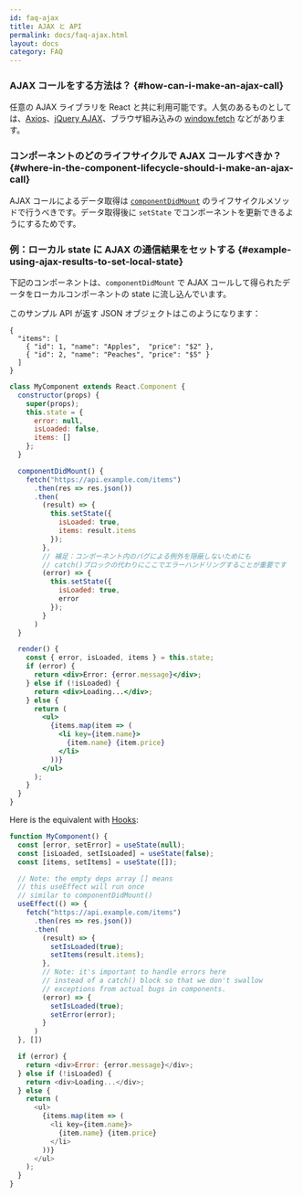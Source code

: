 ```yaml
---
id: faq-ajax
title: AJAX と API
permalink: docs/faq-ajax.html
layout: docs
category: FAQ
---
```


### AJAX コールをする方法は？ {#how-can-i-make-an-ajax-call}

任意の AJAX ライブラリを React と共に利用可能です。人気のあるものとしては、[Axios](https://github.com/axios/axios)、[jQuery AJAX](https://api.jquery.com/jQuery.ajax/)、ブラウザ組み込みの [window.fetch](https://developer.mozilla.org/en-US/docs/Web/API/Fetch_API) などがあります。

### コンポーネントのどのライフサイクルで AJAX コールすべきか？ {#where-in-the-component-lifecycle-should-i-make-an-ajax-call}

AJAX コールによるデータ取得は [`componentDidMount`](/docs/react-component.html#mounting) のライフサイクルメソッドで行うべきです。データ取得後に `setState` でコンポーネントを更新できるようにするためです。

### 例：ローカル state に AJAX の通信結果をセットする {#example-using-ajax-results-to-set-local-state}

下記のコンポーネントは、`componentDidMount` で AJAX コールして得られたデータをローカルコンポーネントの state に流し込んでいます。

このサンプル API が返す JSON オブジェクトはこのようになります：

```
{
  "items": [
    { "id": 1, "name": "Apples",  "price": "$2" },
    { "id": 2, "name": "Peaches", "price": "$5" }
  ] 
}
```

```jsx
class MyComponent extends React.Component {
  constructor(props) {
    super(props);
    this.state = {
      error: null,
      isLoaded: false,
      items: []
    };
  }

  componentDidMount() {
    fetch("https://api.example.com/items")
      .then(res => res.json())
      .then(
        (result) => {
          this.setState({
            isLoaded: true,
            items: result.items
          });
        },
        // 補足：コンポーネント内のバグによる例外を隠蔽しないためにも
        // catch()ブロックの代わりにここでエラーハンドリングすることが重要です
        (error) => {
          this.setState({
            isLoaded: true,
            error
          });
        }
      )
  }

  render() {
    const { error, isLoaded, items } = this.state;
    if (error) {
      return <div>Error: {error.message}</div>;
    } else if (!isLoaded) {
      return <div>Loading...</div>;
    } else {
      return (
        <ul>
          {items.map(item => (
            <li key={item.name}>
              {item.name} {item.price}
            </li>
          ))}
        </ul>
      );
    }
  }
}
```

Here is the equivalent with [Hooks](https://reactjs.org/docs/hooks-intro.html): 

```js
function MyComponent() {
  const [error, setError] = useState(null);
  const [isLoaded, setIsLoaded] = useState(false);
  const [items, setItems] = useState([]);

  // Note: the empty deps array [] means
  // this useEffect will run once
  // similar to componentDidMount()
  useEffect(() => {
    fetch("https://api.example.com/items")
      .then(res => res.json())
      .then(
        (result) => {
          setIsLoaded(true);
          setItems(result.items);
        },
        // Note: it's important to handle errors here
        // instead of a catch() block so that we don't swallow
        // exceptions from actual bugs in components.
        (error) => {
          setIsLoaded(true);
          setError(error);
        }
      )
  }, [])

  if (error) {
    return <div>Error: {error.message}</div>;
  } else if (!isLoaded) {
    return <div>Loading...</div>;
  } else {
    return (
      <ul>
        {items.map(item => (
          <li key={item.name}>
            {item.name} {item.price}
          </li>
        ))}
      </ul>
    );
  }
}
```
